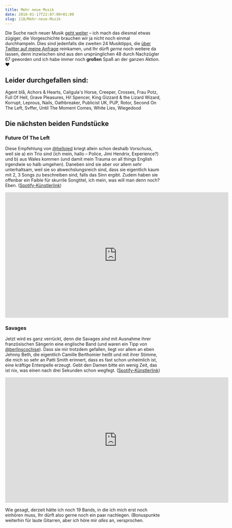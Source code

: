 ```yaml
---
title: Mehr neue Musik
date: 2018-01-17T22:07:00+01:00
slug: 118/Mehr-neue-Musik
---
```


Die Suche nach neuer Musik [geht weiter](/archiv/117/Mein-einziger-Neujahrsvorsatz-2018.html) – ich mach das diesmal etwas zügiger, die Vorgeschichte brauchen wir ja nicht noch einmal durchhampeln. Dies sind jedenfalls die zweiten 24 Musiktipps, die [über Twitter auf meine Anfrage](https://twitter.com/yellowled/status/948272373329027073) reinkamen, und Ihr dürft _gerne_ noch weitere da lassen, denn inzwischen sind aus den ursprünglichen 48 durch Nachzügler 67 geworden und ich habe immer noch **großen** Spaß an der ganzen Aktion. ♥

## Leider durchgefallen sind:

Agent blå, Achors & Hearts, Caligula's Horse, Creeper, Crosses, Frau Potz, Full Of Hell, Grave Pleasures, Hi! Spencer, King Gizzard & the Lizard Wizard, Korrupt, Leprous, Nails, Oathbreaker, Publicist UK, PUP, Rotor, Second On The Left, Svffer, Until The Moment Comes, White Lies, Wiegedood

## Die nächsten beiden Fundstücke

### Future Of The Left

Diese Empfehlung von [@hellojed](https://twitter.com/hellojed) kriegt allein schon deshalb Vorschuss, weil sie a) ein Trio sind (ich mein, hallo – Police, Jimi Hendrix, Experience?) und b) aus Wales kommen (und damit mein Trauma on all things English irgendwie so halb umgehen). Daneben sind sie aber vor allem sehr unterhaltsam, weil sie so abwechslungsreich sind, dass sie eigentlich kaum mit 2, 3 Songs zu beschreiben sind, falls das Sinn ergibt. Zudem haben sie offenbar ein Faible für skurrile Songtitel, ich mein, was will man denn noch? Eben. ([Spotify-Künstlerlink](https://open.spotify.com/artist/4waRXR1luGWkwHOPZUjz2W))

<div class="responsive-embed"><iframe width="720" height="405" src="https://www.youtube-nocookie.com/embed/eCvCBkx50mI?rel=0" frameborder="0" allow="autoplay; encrypted-media" allowfullscreen></iframe></div>

### Savages

Jetzt wird es ganz verrückt, denn die Savages _sind_ mit Ausnahme ihrer französischen Sängerin eine englische Band (und waren ein Tipp von [@berlinscochise](https://twitter.com/berlinscochise)). Dass sie mir trotzdem gefallen, liegt vor allem an eben Jehnny Beth, die eigentlich Camille Berthomier heißt und mit ihrer Stimme, die mich so sehr an Patti Smith erinnert, dass es fast schon unheimlich ist, eine kräftige Entenpelle erzeugt. Gebt den Damen bitte ein wenig Zeit, das ist nix, was einen nach drei Sekunden schon wegfegt. ([Spotify-Künstlerlink](https://open.spotify.com/artist/1WFsBUAgQmrGQQEUyFKS60))

<div class="responsive-embed"><iframe width="720" height="405" src="https://www.youtube-nocookie.com/embed/Y7ZpPsaMNMM?rel=0" frameborder="0" allow="autoplay; encrypted-media" allowfullscreen></iframe></div>

Wie gesagt, derzeit hätte ich noch 19 Bands, in die ich mich erst noch einhören muss, Ihr dürft also gerne noch ein paar nachlegen. (Bonuspunkte weiterhin für laute Gitarren, aber ich höre mir _alles_ an, versprochen.
